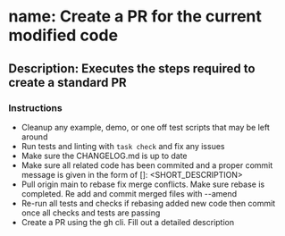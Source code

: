 # name: Create a PR for the current modified code

## Description: Executes the steps required to create a standard PR

### Instructions
- Cleanup any example, demo, or one off test scripts that may be left around
- Run tests and linting with `task check` and fix any issues
- Make sure the CHANGELOG.md is up to date
- Make sure all related code has been commited and a proper commit message is given in the form of [<DOMAIN>]: <SHORT_DESCRIPTION>
- Pull origin main to rebase fix merge conflicts. Make sure rebase is completed. Re add and commit merged files with --amend
- Re-run all tests and checks if rebasing added new code then commit once all checks and tests are passing
- Create a PR using the gh cli. Fill out a detailed description
